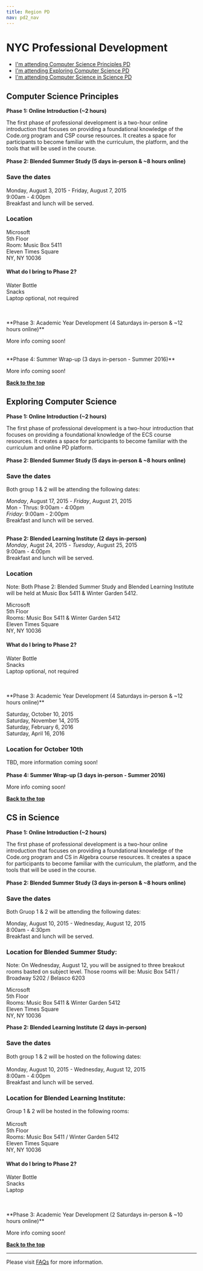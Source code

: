```yaml
---
title: Region PD
nav: pd2_nav
---
```

<a id="top"></a>

# NYC Professional Development

- [I'm attending Computer Science Principles PD](#csp)
- [I'm attending Exploring Computer Science PD](#ecs)
- [I'm attending Computer Science in Science PD](#science)

<a id="csp"></a>
## Computer Science Principles

**Phase 1: Online Introduction (~2 hours)**

The first phase of professional development is a two-hour online introduction that focuses on providing a foundational knowledge of the Code.org program and CSP course resources. It creates a space for participants to become familiar with the curriculum, the platform, and the tools that will be used in the course.
</br>
</br>
**Phase 2: Blended Summer Study (5 days in-person & ~8 hours online)**

### Save the dates

Monday, August 3, 2015 - Friday, August 7, 2015
<br/>
9:00am - 4:00pm
<br />
Breakfast and lunch will be served. 

### Location

Microsoft
<br />
5th Floor
<br />
Room: Music Box 5411
<br />
Eleven Times Square
<br />
NY, NY 10036
<br />

#### What do I bring to Phase 2? ####
Water Bottle
<br />
Snacks
<br />
Laptop optional, not required

</br>
</br>
**Phase 3: Academic Year Development (4 Saturdays in-person & ~12 hours online)**

More info coming soon!  

</br>
**Phase 4: Summer Wrap-up (3 days in-person - Summer 2016)**

More info coming soon!


[**Back to the top**](#top)

<a id="ecs"></a>

## Exploring Computer Science

**Phase 1: Online Introduction (~2 hours)**

The first phase of professional development is a two-hour introduction that focuses on providing a foundational knowledge of the ECS course resources. It creates a space for participants to become familiar with the curriculum and online PD platform.
</br>
</br>
**Phase 2: Blended Summer Study (5 days in-person & ~8 hours online)**

### Save the dates
Both group 1 & 2 will be attending the following dates:

_Monday_, August 17, 2015 - _Friday_, August 21, 2015
<br/>
Mon - Thrus: 9:00am - 4:00pm
<br />
_Friday_: 9:00am - 2:00pm
<br />
Breakfast and lunch will be served. 
<br />
<br />

**Phase 2: Blended Learning Institute (2 days in-person)**
<br />
_Monday_, Augst 24, 2015 - _Tuesday_, August 25, 2015
<br />
9:00am - 4:00pm
<br />
Breakfast and lunch will be served. 
### Location
Note: Both Phase 2: Blended Summer Study and Blended Learning Institute will be held at Music Box 5411 & Winter Garden 5412.
 
Microsoft
<br />
5th Floor
<br />
Rooms: Music Box 5411 & Winter Garden 5412
<br />
Eleven Times Square
<br />
NY, NY 10036
<br />

#### What do I bring to Phase 2? ####
Water Bottle
<br />
Snacks
<br />
Laptop optional, not required

</br>
</br>
**Phase 3: Academic Year Development (4 Saturdays in-person & ~12 hours online)**

Saturday, October 10, 2015
<br />
Saturday, November 14, 2015
<br />
Saturday, February 6, 2016
<br />
Saturday, April 16, 2016

### Location for October 10th

TBD, more information coming soon!
</br>
</br>
**Phase 4: Summer Wrap-up (3 days in-person - Summer 2016)**

More info coming soon!

[**Back to the top**](#top)

<a id="science"></a>

## CS in Science

**Phase 1: Online Introduction (~2 hours)**

The first phase of professional development is a two-hour online introduction that focuses on providing a foundational knowledge of the Code.org program and CS in Algebra course resources. It creates a space for participants to become familiar with the curriculum, the platform, and the tools that will be used in the course.
</br>
</br>
**Phase 2: Blended Summer Study (3 days in-person & ~8 hours online)**

### Save the dates

Both Gruop 1 & 2 will be attending the following dates:

Monday, August 10, 2015 - Wednesday, August 12, 2015
<br/>
8:00am - 4:30pm
<br />
Breakfast and lunch will be served.

### Location for Blended Summer Study:

Note: On Wednesday, August 12, you will be assigned to three breakout rooms basted on subject level. Those rooms will be: Music Box 5411 / Broadway 5202 / Belasco 6203

Microsoft
<br />
5th Floor
<br />
Rooms: Music Box 5411 & Winter Garden 5412
<br />
Eleven Times Square
<br />
NY, NY 10036
<br />

**Phase 2: Blended Learning Institute (2 days in-person)**

### Save the dates
Both group 1 & 2 will be hosted on the following dates: 
<br />
<br />
Monday, August 10, 2015 - Wednesday, August 12, 2015
<br />
8:00am - 4:00pm
<br />
Breakfast and lunch will be served.
<br />

### Location for Blended Learning Institute:
Group 1 & 2 will be hosted in the following rooms:
<br />
<br />
Microsft
<br />
5th Floor
<br />
Rooms: Music Box 5411 / Winter Garden 5412
<br />
Eleven Times Square
<br />
NY, NY 10036
<br />
#### What do I bring to Phase 2? ####
Water Bottle
<br />
Snacks
<br />
Laptop

</br>
</br>
**Phase 3: Academic Year Development (2 Saturdays in-person & ~10 hours online)**

More info coming soon!


[**Back to the top**](#top)

----------
Please visit [FAQs](/educate/pd/faq) for more information.

<br />
<br />